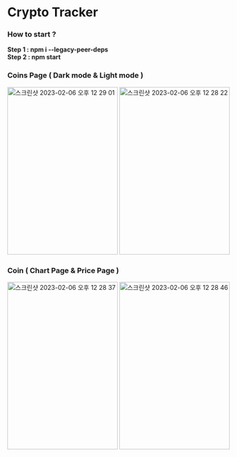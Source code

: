 # Crypto Tracker

### How to start ?  

**Step 1 : npm i --legacy-peer-deps**
<br>
**Step 2 : npm start**

### Coins Page ( Dark mode & Light mode )
<div>
<img width="250" height="380" alt="스크린샷 2023-02-06 오후 12 29 01" src="https://user-images.githubusercontent.com/43774005/217339844-12ea6e16-6dc5-4068-8334-1afd8eae9799.png">

<img width="250" height="380" alt="스크린샷 2023-02-06 오후 12 28 22" src="https://user-images.githubusercontent.com/43774005/217339999-667a81fe-6bf7-42cb-95d8-aac189e13f97.png">
</div>


### Coin ( Chart Page &  Price Page )
<div>
<img width="250" height="380" alt="스크린샷 2023-02-06 오후 12 28 37" src="https://user-images.githubusercontent.com/43774005/217339987-662c6a25-fdff-4c8a-97f4-9dbe693d0295.png">

<img width="250" height="380" alt="스크린샷 2023-02-06 오후 12 28 46" src="https://user-images.githubusercontent.com/43774005/217339978-4ce426f2-781e-4733-b78c-2d165409379d.png">
</div>
